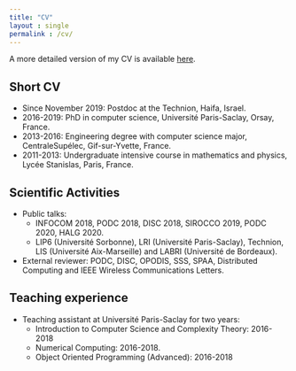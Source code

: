 ```yaml
---
title: "CV"
layout : single
permalink : /cv/
---
```


A more detailed version of my CV is available [here](../assets/cv.pdf).

## Short CV

* Since November 2019: Postdoc at the Technion, Haifa, Israel.
* 2016-2019: PhD in computer science, Université Paris-Saclay, Orsay, France.
* 2013-2016: Engineering degree with computer science major, CentraleSupélec, Gif-sur-Yvette, France.
* 2011-2013: Undergraduate intensive course in mathematics and physics, Lycée Stanislas, Paris, France.

## Scientific Activities

* Public talks:
	* INFOCOM 2018, PODC 2018, DISC 2018, SIROCCO 2019, PODC 2020, HALG 2020.
	* LIP6 (Université Sorbonne), LRI (Université Paris-Saclay), Technion, LIS (Université Aix-Marseille) and LABRI (Université de Bordeaux).
* External reviewer: PODC, DISC, OPODIS, SSS, SPAA, Distributed Computing and IEEE Wireless Communications Letters.

## Teaching experience

* Teaching assistant at Université Paris-Saclay for two years:
	* Introduction to Computer Science and Complexity Theory: 2016-2018
	* Numerical Computing: 2016-2018.
	* Object Oriented Programming (Advanced): 2016-2018